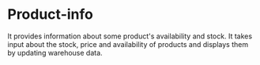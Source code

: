 # Product-info
It provides information about some product's availability and stock.
It takes input about the stock, price and availability of products and displays them by updating warehouse data.
